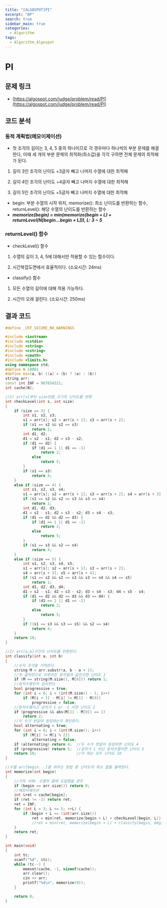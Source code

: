 ```yaml
---
title: "[ALGOSPOT]PI"
excerpt: "DP"
search: true
sidebar_main: true
categories:
  - Algorithm
tags:
  - Algorithm_Algospot
---
```


# PI

## 문제 링크
- [https://algospot.com/judge/problem/read/PI](https://algospot.com/judge/problem/read/PI)

## 코드 분석
### 동적 계획법(메모이제이션)
- 첫 조각의 길이는 3, 4, 5 중의 하나이므로 각 경우마다 하나씩의 부분 문제를 해결한다, 이때 세 개의 부분 문제의 최적화(최소값)을 각각 구하면 전체 문제의 최적해가 된다.
1. 길이 3인 조각의 난이도 +3글자 빼고 나머지 수열에 대한 최적해

2. 길이 4인 조각의 난이도 +4글자 빼고 나머지 수열에 대한 최적해

3. 길이 5인 조각의 난이도 +5글자 빼고 나머지 수열에 대한 최적해
- begin: 부분 수열의 시작 위치, memorize(): 최소 난이도를 반환하는 함수, returnLevel(): 해당 수열의 난이도를 반환하는 함수
- ___memorize(begin) = min(memorize(begin + L) + returnLevel(N[begin...begin + L])), L: 3 ~ 5___
### returnLevel() 함수
- checkLevel() 함수
1. 수열의 길이 3, 4, 5에 대해서만 적용할 수 있는 함수이다.

2. 시간복잡도면에서 효율적이다. (소요시간: 24ms)
- classify() 함수
1. 모든 수열의 길이에 대해 적용 가능하다.

2. 시간이 오래 걸린다. (소요시간: 250ms)

## 결과 코드

```cpp
#define _CRT_SECURE_NO_WARNINGS

#include <iostream>
#include <cstdio>
#include <string>
#include <cstring>
#include <cmath>
#include <limits.h>
using namespace std;
#define N 10001
#define min(a, b) ((a) < (b) ? (a) : (b))
string arr;
const int INF = 987654321;
int cache[N];

//1) arr[s]부터 size만큼 크기의 난이도를 반환
int checkLevel(int s, int size)
{
	if (size == 3) {
		int s1, s2, s3;
		s1 = arr[s]; s2 = arr[s + 1]; s3 = arr[s + 2];
		if (s1 == s2 && s2 == s3)
			return 1;
		int d1, d2;
		d1 = s2 - s1; d2 = s3 - s2;
		if (d1 == d2) {
			if (d1 == 1 || d1 == -1)
				return 2;
			else
				return 5;
		}
		if (s1 == s3)
			return 4;
	}
	else if (size == 4) {
		int s1, s2, s3, s4;
		s1 = arr[s]; s2 = arr[s + 1]; s3 = arr[s + 2]; s4 = arr[s + 3];
		if (s1 == s2 && s2 == s3 && s3 == s4)
			return 1;
		int d1, d2, d3;
		d1 = s2 - s1; d2 = s3 - s2; d3 = s4 - s3;
		if (d1 == d2 && d2 == d3) {
			if (d1 == 1 || d1 == -1)
				return 2;
			else
				return 5;
		}
		if (s1 == s3 && s2 == s4)
			return 4;
	}
	else if (size == 5) {
		int s1, s2, s3, s4, s5;
		s1 = arr[s]; s2 = arr[s + 1]; s3 = arr[s + 2];
		s4 = arr[s + 3]; s5 = arr[s + 4];
		if (s1 == s2 && s2 == s3 && s3 == s4 && s4 == s5)
			return 1;
		int d1, d2, d3, d4;
		d1 = s2 - s1; d2 = s3 - s2; d3 = s4 - s3; d4 = s5 - s4;
		if (d1 == d2 && d2 == d3 && d3 == d4) {
			if (d1 == 1 || d1 == -1)
				return 2;
			else
				return 5;
		}
		if ((s1 == s3 && s3 == s5) && s2 == s4)
			return 4;
	}
	return 10;
}

//2) arr[a,b]구간의 난이도를 반환한다.
int classify(int a, int b)
{
	//숫자 조각을 가져온다.
	string M = arr.substr(a, b - a + 1);
	//첫 글자만으로 이루어진 문자열과 같은으면 난이도 1
	if (M == string(M.size(), M[0])) return 1;
	//등차수열인지 검사한다.
	bool progressive = true;
	for (int i = 0; i < (int)M.size() - 1; i++)
		if (M[i + 1] - M[i] != M[1] - M[0])
			progressive = false;
	//등차수열이고 공차가 1 or -1 이면 난이도 2
	if (progressive && abs(M[1] - M[0]) == 1)
		return 2;
	//두 수가 번갈아 등장하는지 확인한다.
	bool alternating = true;
	for (int i = 0; i < (int)M.size(); i++)
		if (M[i] != M[i % 2])
			alternating = false;
	if (alternating) return 4;  //두 수가 번갈아 등장하면 난이도 4
	if (progressive) return 5;  //공차가 1 아닌 등차수열이면 난이도 5
	return 10;                  //이 외는 모두 난이도 10
}

//수열 arr[begin...]를 외우는 방법 중 난이도의 최소 합을 출력한다.
int memorize(int begin)
{
	//기저 사례: 수열의 끝에 도달했을 경우
	if (begin == arr.size()) return 0;
	//메모이제이션
	int &ret = cache[begin];
	if (ret != -1) return ret;
	ret = INF;
	for (int L = 3; L <= 5; ++L) {
		if (begin + L <= (int)arr.size())
			ret = min(ret, memorize(begin + L) + checkLevel(begin, L));              //방법 1)
			//ret = min(ret, memorize(begin + L) + classify(begin, begin + L - 1));  //방법 2)
	}
	return ret;
}

int main(void)
{
	int tc;
	scanf("%d", &tc);
	while (tc--) {
		memset(cache, -1, sizeof(cache));
		arr.clear();
		cin >> arr;
		printf("%d\n", memorize(0));
	}

	return 0;
}
```
